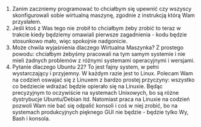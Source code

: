 1. Zanim zaczniemy programować to chciałbym się upewnić czy wszyscy skonfigurowali sobie wirtualną maszynę, zgodnie z instrukcją którą Wam przysłałem.
2. Jeśli ktoś z Was tego nie zrobił to chciałbym żeby zrobić to teraz w trakcie kiedy będziemy omawiali pierwsze zagadnienia - kodu będzie stosunkowo mało, więc spokojnie nadgonicie.
3. Może chwila wyjaśnienia dlaczego Wirtualna Maszynka? Z prostego powodu: chciałbym żebyśmy pracowali na tym samym systemie i nie mieli żadnych problemów z różnymi systemami operacyjnymi i wersjami. 
4. Pytanie dlaczego Ubuntu 22? To jest fajny system, w pełni wystarczający i przyjemny. W każdym razie jest to Linux. Polecam Wam na codzień oswajać się z Linuxem z bardzo prostej przyczyny: wszystko co bedziecie wdrażać będzie opierało się na Linuxie. Będąc precyzyjnym to oczywiście na systemach Unixowych, bo są różne dystrybucje Ubuntu/Debian itd. Natomiast praca na Linuxie na codzień pozwoli Wam nie bać się odpalić konsoli i coś w niej zrobić, bo na systemach produkcyjnych pięknego GUI nie będzie - będzie tylko Wy, Bash i konsola.